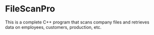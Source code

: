 # FileScanPro
This is a complete C++ program that scans company files and retrieves data on employees, customers, production, etc.  
